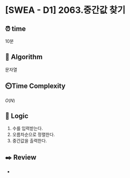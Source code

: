 # [SWEA - D1] 2063.중간값 찾기
 
## ⏰  **time**

10분

## :pushpin: **Algorithm**

문자열

## ⏲️**Time Complexity**

$O(N)$

## :round_pushpin: **Logic**

1.  수를 입력받는다.
2.  오름차순으로 정렬한다.
3.  중간값을 출력한다.

## :black_nib: **Review**
- 
